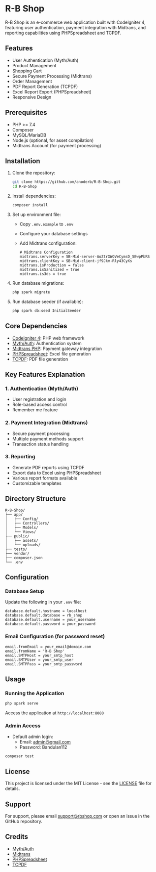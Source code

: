 # R-B Shop

R-B Shop is an e-commerce web application built with CodeIgniter 4, featuring user authentication, payment integration with Midtrans, and reporting capabilities using PHPSpreadsheet and TCPDF.

## Features

- User Authentication (Myth/Auth)
- Product Management
- Shopping Cart
- Secure Payment Processing (Midtrans)
- Order Management
- PDF Report Generation (TCPDF)
- Excel Report Export (PHPSpreadsheet)
- Responsive Design

## Prerequisites

- PHP >= 7.4
- Composer
- MySQL/MariaDB
- Node.js (optional, for asset compilation)
- Midtrans Account (for payment processing)

## Installation

1. Clone the repository:

   ```bash
   git clone https://github.com/anoderb/R-B-Shop.git
   cd R-B-Shop
   ```

2. Install dependencies:

   ```bash
   composer install
   ```

3. Set up environment file:

   - Copy `.env.example` to `.env`
   - Configure your database settings
   - Add Midtrans configuration:

     ```env
     # Midtrans Configuration
     midtrans.serverKey = SB-Mid-server-AoZtrXWQVeCymsD_SEwpPbRS
     midtrans.clientKey = SB-Mid-client-jf9Jkm-Rly43CyXs
     midtrans.isProduction = false
     midtrans.isSanitized = true
     midtrans.is3ds = true
     ```

4. Run database migrations:

   ```bash
   php spark migrate
   ```

5. Run database seeder (if available):

   ```bash
   php spark db:seed InitialSeeder
   ```

## Core Dependencies

- [CodeIgniter 4](https://codeigniter.com/): PHP web framework
- [Myth/Auth](https://github.com/lonnieezell/myth-auth): Authentication system
- [Midtrans PHP](https://github.com/Midtrans/midtrans-php): Payment gateway integration
- [PHPSpreadsheet](https://github.com/PHPOffice/PhpSpreadsheet): Excel file generation
- [TCPDF](https://github.com/tecnickcom/TCPDF): PDF file generation

## Key Features Explanation

### 1. Authentication (Myth/Auth)

- User registration and login
- Role-based access control
- Remember me feature

### 2. Payment Integration (Midtrans)

- Secure payment processing
- Multiple payment methods support
- Transaction status handling

### 3. Reporting

- Generate PDF reports using TCPDF
- Export data to Excel using PHPSpreadsheet
- Various report formats available
- Customizable templates

## Directory Structure

```
R-B-Shop/
├── app/
│   ├── Config/
│   ├── Controllers/
│   ├── Models/
│   └── Views/
├── public/
│   ├── assets/
│   └── uploads/
├── tests/
├── vendor/
├── composer.json
└── .env
```

## Configuration

### Database Setup

Update the following in your `.env` file:

```env
database.default.hostname = localhost
database.default.database = rb_shop
database.default.username = your_username
database.default.password = your_password
```

### Email Configuration (for password reset)

```env
email.fromEmail = your_email@domain.com
email.fromName = 'R-B Shop'
email.SMTPHost = your_smtp_host
email.SMTPUser = your_smtp_user
email.SMTPPass = your_smtp_password
```

## Usage

### Running the Application

```bash
php spark serve
```

Access the application at `http://localhost:8080`

### Admin Access

- Default admin login:
  - Email: admin@gmail.com
  - Password: Bandulan112


```bash
composer test
```


## License

This project is licensed under the MIT License - see the [LICENSE](LICENSE) file for details.

## Support

For support, please email support@rbshop.com or open an issue in the GitHub repository.

## Credits

- [Myth/Auth](https://github.com/lonnieezell/myth-auth)
- [Midtrans](https://midtrans.com/)
- [PHPSpreadsheet](https://phpspreadsheet.readthedocs.io/)
- [TCPDF](https://tcpdf.org/)
